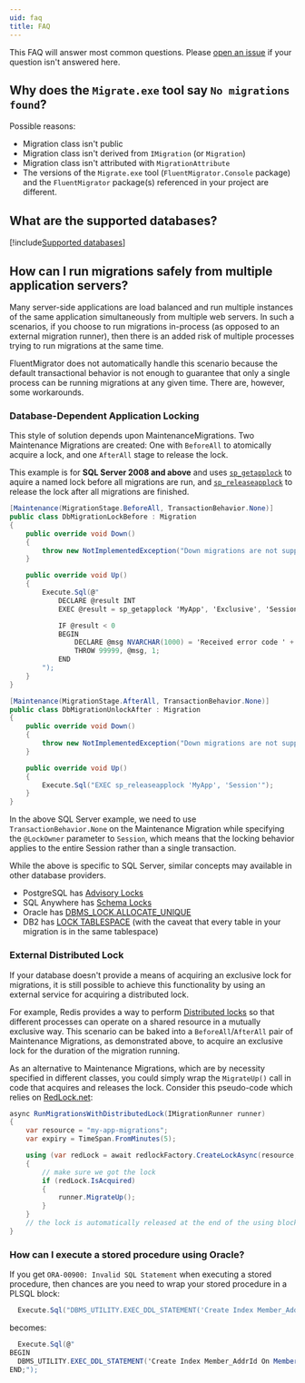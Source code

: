 ```yaml
---
uid: faq
title: FAQ
---
```


This FAQ will answer most common questions. Please [open an issue](https://github.com/fluentmigrator/fluentmigrator/issues) if your question isn't answered here.

## Why does the `Migrate.exe` tool say `No migrations found`?

Possible reasons:

- Migration class isn't public
- Migration class isn't derived from `IMigration` (or `Migration`)
- Migration class isn't attributed with `MigrationAttribute`
- The versions of the `Migrate.exe` tool (`FluentMigrator.Console` package) and the `FluentMigrator` package(s) referenced in your project are different.

## What are the supported databases?

[!include[Supported databases](../snippets/supported-databases.md)]

## How can I run migrations safely from multiple application servers?

Many server-side applications are load balanced and run multiple instances of the same application simultaneously from multiple web servers. In such a scenarios, if you choose to run migrations in-process (as opposed to an external migration runner), then there is an added risk of multiple processes trying to run migrations at the same time.

FluentMigrator does not automatically handle this scenario because the default transactional behavior is not enough to guarantee that only a single process can be running migrations at any given time. There are, however, some workarounds.

### Database-Dependent Application Locking

This style of solution depends upon MaintenanceMigrations. Two Maintenance Migrations are created: One with `BeforeAll` to atomically acquire a lock, and one `AfterAll` stage to release the lock.

This example is for **SQL Server 2008 and above** and uses [`sp_getapplock`](https://docs.microsoft.com/en-us/sql/relational-databases/system-stored-procedures/sp-getapplock-transact-sql) to aquire a named lock before all migrations are run, and [`sp_releaseapplock`](https://docs.microsoft.com/en-us/sql/relational-databases/system-stored-procedures/sp-releaseapplock-transact-sql) to release the lock after all migrations are finished.

```c#
[Maintenance(MigrationStage.BeforeAll, TransactionBehavior.None)]
public class DbMigrationLockBefore : Migration
{
    public override void Down()
    {
        throw new NotImplementedException("Down migrations are not supported for sp_getapplock");
    }

    public override void Up()
    {
        Execute.Sql(@"
            DECLARE @result INT
            EXEC @result = sp_getapplock 'MyApp', 'Exclusive', 'Session'

            IF @result < 0
            BEGIN
                DECLARE @msg NVARCHAR(1000) = 'Received error code ' + CAST(@result AS VARCHAR(10)) + ' from sp_getapplock during migrations';
                THROW 99999, @msg, 1;
            END
        ");
    }
}

[Maintenance(MigrationStage.AfterAll, TransactionBehavior.None)]
public class DbMigrationUnlockAfter : Migration
{
    public override void Down()
    {
        throw new NotImplementedException("Down migrations are not supported for sp_releaseapplock");
    }

    public override void Up()
    {
        Execute.Sql("EXEC sp_releaseapplock 'MyApp', 'Session'");
    }
}
```

In the above SQL Server example, we need to use `TransactionBehavior.None` on the Maintenance Migration while specifying the `@LockOwner` parameter to `Session`, which means that the locking behavior applies to the entire Session rather than a single transaction.

While the above is specific to SQL Server, similar concepts may available in other database providers.

* PostgreSQL has [Advisory Locks](https://www.postgresql.org/docs/10/explicit-locking.html#ADVISORY-LOCKS)
* SQL Anywhere has [Schema Locks](http://infocenter.sybase.com/help/topic/com.sybase.help.sqlanywhere.12.0.1/dbusage/transact-s-3443172.html)
* Oracle has [DBMS_LOCK.ALLOCATE_UNIQUE](https://docs.oracle.com/cd/A91202_01/901_doc/appdev.901/a89852/dbms_l2a.htm)
* DB2 has [LOCK TABLESPACE](https://www.ibm.com/support/knowledgecenter/en/SSEPEK_11.0.0/perf/src/tpc/db2z_lockmode.html) (with the caveat that every table in your migration is in the same tablespace)

### External Distributed Lock

If your database doesn't provide a means of acquiring an exclusive lock for migrations, it is still possible to achieve this functionality by using an external service for acquiring a distributed lock.

For example, Redis provides a way to perform [Distributed locks](https://redis.io/topics/distlock) so that different processes can operate on a shared resource in a mutually exclusive way. This scenario can be baked into a `BeforeAll`/`AfterAll` pair of Maintenance Migrations, as demonstrated above, to acquire an exclusive lock for the duration of the migration running.

As an alternative to Maintenance Migrations, which are by necessity specified in different classes, you could simply wrap the `MigrateUp()` call in code that acquires and releases the lock. Consider this pseudo-code which relies on [RedLock.net](https://github.com/samcook/RedLock.net):

```c#
async RunMigrationsWithDistributedLock(IMigrationRunner runner)
{
    var resource = "my-app-migrations";
    var expiry = TimeSpan.FromMinutes(5);

    using (var redLock = await redlockFactory.CreateLockAsync(resource, expiry)) // there are also non async Create() methods
    {
        // make sure we got the lock
        if (redLock.IsAcquired)
        {
            runner.MigrateUp();
        }
    }
    // the lock is automatically released at the end of the using block
}
```

### How can I execute a stored procedure using Oracle?

If you get `ORA-00900: Invalid SQL Statement` when executing a stored procedure, then chances are you need to wrap your stored procedure in a PLSQL block:

```c#
  Execute.Sql("DBMS_UTILITY.EXEC_DDL_STATEMENT('Create Index Member_AddrId On Member(AddrId)');");
```
becomes:
```c#
  Execute.Sql(@"
BEGIN
  DBMS_UTILITY.EXEC_DDL_STATEMENT('Create Index Member_AddrId On Member(AddrId)');
END;");
```
